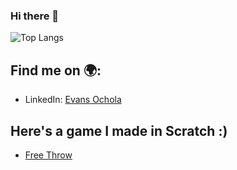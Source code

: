 ### Hi there 👋

<!--
**Joelevans/Joelevans** is a ✨ _special_ ✨ repository because its `README.md` (this file) appears on your GitHub profile.


- 🔭 I’m currently working on ...
- 🌱 I’m currently learning ..
- 👯 I’m looking to collaborate on ...
- 🤔 I’m looking for help with ...
- 💬 Ask me about ...
- 📫 How to reach me: ...
- 😄 Pronouns: ...
- ⚡ Fun fact: ...
-->

<!--
### Github Stats
![Evans' Github Stats](https://github-readme-stats.vercel.app/api?username=Joelevans&show_icons=true&theme=cobalt)
-->

![Top Langs](https://github-readme-stats.vercel.app/api/top-langs/?username=Joelevans&layout=compact&theme=dracula)

## Find me on :earth_africa::
- LinkedIn: [Evans Ochola](https://www.linkedin.com/in/evans-o-52024a104/)

## Here's a game I made in Scratch :)
- [Free Throw](https://scratch.mit.edu/projects/488217340)
